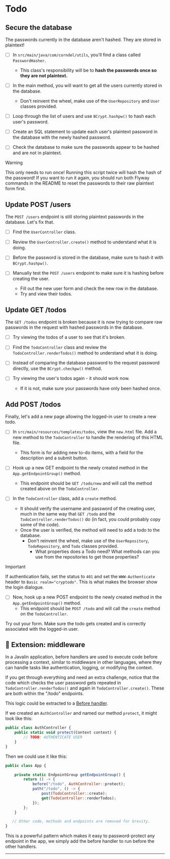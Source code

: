 # Todo

## Secure the database

The passwords currently in the database aren't hashed. They are stored in plaintext!

- [ ] In `src/main/java/com/corndel/utils`, you'll find a class called `PasswordHasher`.
    - This class's responsibility will be to **hash the passwords once so they are not plaintext.**

- [ ] In the main method, you will want to get all the users currently stored in the database.
    - Don't reinvent the wheel, make use of the `UserRepository` and `User` classes provided.

- [ ] Loop through the list of users and use `BCrypt.hashpw()` to hash each user's password.

- [ ] Create an SQL statement to update each user's plaintext password in the database with the newly hashed password.

- [ ] Check the database to make sure the passwords appear to be hashed and are not in plaintext.

> [!WARNING]
> This only needs to run once!
> Running this script twice will hash the hash of the password! If you want to
> run it again, you should run both Flyway commands in the README to reset the passwords to their
> raw plaintext form first.

## Update POST /users

The `POST /users` endpoint is still storing plaintext passwords in the database. Let's fix that.

- [ ] Find the `UserController` class.

- [ ] Review the `UserController.create()` method to understand what it is doing.

- [ ] Before the password is stored in the database, make sure to hash it with `BCrypt.hashpw()`.

- [ ] Manually test the `POST /users` endpoint to make sure it is hashing before creating the user.
    - Fill out the new user form and check the new row in the database.
    - Try and view their todos.

## Update GET /todos

The `GET /todos` endpoint is broken because it is now trying to compare raw passwords in the request with hashed
passwords in the database.

- [ ] Try viewing the todos of a user to see that it's broken.

- [ ] Find the `TodoController` class and review the `TodoController.renderTodos()` method to understand what it is
  doing.

- [ ] Instead of comparing the database password to the request password directly, use the `BCrypt.checkpw()` method.

- [ ] Try viewing the user's todos again - it should work now.
    - If it is not, make sure your passwords have only been hashed once.

## Add POST /todos

Finally, let's add a new page allowing the logged-in user to create a new todo.

- [ ] In `src/main/resources/templates/todos`, view the `new.html` file. Add a new method to the `TodoController` to
  handle the rendering of this HTML file.
    - This form is for adding new to-do items, with a field for the description and a submit button.

- [ ] Hook up a new GET endpoint to the newly created method in the `App.getEndpointGroup()` method.
    - This endpoint should be `GET /todo/new` and will call the method created above on the `TodoController`.

- [ ] In the `TodoController` class, add a `create` method.
    - It should verify the username and password of the creating user, much in the same way that `GET /todo` and the
      `TodoController.renderTodos()` do (in fact, you could probably copy some of the code).
    - Once the user is verified, the method will need to add a todo to the database.
        - Don't reinvent the wheel, make use of the `UserRepository`, `TodoRepository`, and `Todo` classes provided.
            - What properties does a Todo need? What methods can you use from the repositories to get those properties?

> [!IMPORTANT]
>
> If authentication fails, set the status to `401` and set the `WWW-Authenticate` header to `Basic realm="cryptodo"`.
> This is what makes the browser show the login dialogue.

- [ ] Now, hook up a new POST endpoint to the newly created method in the `App.getEndpointGroup()` method.
    - This endpoint should be `POST /todo` and will call the `create` method on the `TodoController`.

Try out your form. Make sure the todo gets created and is correctly associated with the logged-in user.

## :gem: Extension: middleware

In a Javalin application, before handlers are used to execute code before processing a context, similar to middleware in
other languages, where they can handle tasks like authentication, logging, or modifying the context.

If you get through everything and need an extra challenge, notice that the code which checks the user password gets
repeated in `TodoController.renderTodos()` and again in `TodoController.create()`. These are both within the "/todo"
endpoints.

This logic could be extracted to a [Before handler](https://javalin.io/documentation#before-handlers).

If we created an `AuthController` and named our method `protect`, it might look like this:

```js
public class AuthController {
    public static void protect(Context context) {
        // TODO: AUTHENTICATE USER
    }
}
```

Then we could use it like this:

```js
public class App {

    private static EndpointGroup getEndpointGroup() {
        return () -> {
            before("/todo", AuthController::protect);
            path("/todo", () -> {
                post(TodoController::create);
                get(TodoController::renderTodos);
            });
        };
    }

   // Other code, methods and endpoints are removed for brevity.
}
```

This is a powerful pattern which makes it easy to password-protect any endpoint in the app, we simply add the before
handler to run before the other handlers.

---
